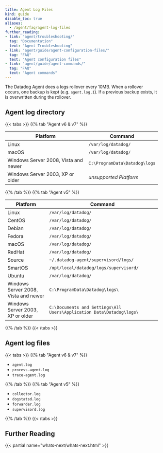 ```yaml
---
title: Agent Log Files
kind: guide
disable_toc: true
aliases:
  - /agent/faq/agent-log-files
further_reading:
- link: "agent/troubleshooting/"
  tag: "Documentation"
  text: "Agent Troubleshooting"
- link: "agent/guide/agent-configuration-files/"
  tag: "FAQ"
  text: "Agent configuration files"
- link: "agent/guide/agent-commands/"
  tag: "FAQ"
  text: "Agent commands"
---
```


The Datadog Agent does a logs rollover every 10MB. When a rollover occurs, one backup is kept (e.g. `agent.log.1`). If a previous backup exists, it is overwritten during the rollover.

## Agent log directory

{{< tabs >}}
{{% tab "Agent v6 & v7" %}}

| Platform                             | Command                       |
|--------------------------------------|-------------------------------|
| Linux                                | `/var/log/datadog/`           |
| macOS                                | `/var/log/datadog/`           |
| Windows Server 2008, Vista and newer | `C:\ProgramData\Datadog\logs` |
| Windows Server 2003, XP or older     | *unsupported Platform*        |


{{% /tab %}}
{{% tab "Agent v5" %}}

| Platform                             | Command                                                              |
|--------------------------------------|----------------------------------------------------------------------|
| Linux                                | `/var/log/datadog/`                                                  |
| CentOS                               | `/var/log/datadog/`                                                  |
| Debian                               | `/var/log/datadog/`                                                  |
| Fedora                               | `/var/log/datadog/`                                                  |
| macOS                                | `/var/log/datadog/`                                                  |
| RedHat                               | `/var/log/datadog/`                                                  |
| Source                               | `~/.datadog-agent/supervisord/logs/`                                 |
| SmartOS                              | `/opt/local/datadog/logs/supervisord/`                               |
| Ubuntu                               | `/var/log/datadog/`                                                  |
| Windows Server 2008, Vista and newer | `C:\ProgramData\Datadog\logs\`                                       |
| Windows Server 2003, XP or older     | `C:\Documents and Settings\All Users\Application Data\Datadog\logs\` |

{{% /tab %}}
{{< /tabs >}}

## Agent log files

{{< tabs >}}
{{% tab "Agent v6 & v7" %}}

* `agent.log`
* `process-agent.log`
* `trace-agent.log`

{{% /tab %}}
{{% tab "Agent v5" %}}

* `collector.log`
* `dogstatsd.log`
* `forwarder.log`
* `supervisord.log`

{{% /tab %}}
{{< /tabs >}}

## Further Reading

{{< partial name="whats-next/whats-next.html" >}}
